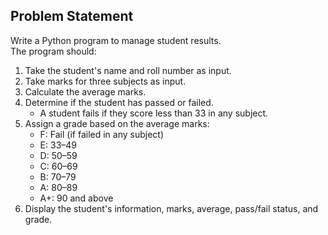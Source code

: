 ## Problem Statement

Write a Python program to manage student results.  
The program should:

1. Take the student's name and roll number as input.
2. Take marks for three subjects as input.
3. Calculate the average marks.
4. Determine if the student has passed or failed.  
   - A student fails if they score less than 33 in any subject.
5. Assign a grade based on the average marks:
   - F: Fail (if failed in any subject)
   - E: 33–49
   - D: 50–59
   - C: 60–69
   - B: 70–79
   - A: 80–89
   - A+: 90 and above
6. Display the student's information, marks, average, pass/fail status, and grade.